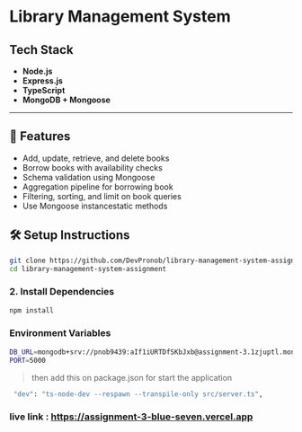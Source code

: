 # Library Management System

## Tech Stack

- **Node.js**
- **Express.js**
- **TypeScript**
- **MongoDB + Mongoose**

---


## 🚀 Features

-  Add, update, retrieve, and delete books  
-  Borrow books with availability checks  
-  Schema validation using Mongoose  
-  Aggregation pipeline for borrowing book  
-  Filtering, sorting, and limit  on book queries  
-  Use Mongoose instancestatic methods 


## 🛠️ Setup Instructions


```bash
git clone https://github.com/DevPronob/library-management-system-assignment
cd library-management-system-assignment
```

### 2. Install Dependencies

```bash
npm install
```

### Environment Variables
```bash
DB_URL=mongodb+srv://pnob9439:aIf1iURTDfSKbJxb@assignment-3.1zjuptl.mongodb.net/?retryWrites=true&w=majority&appName=assignment-3
PORT=5000
```

> then add this on package.json for start the application

```bash
 "dev": "ts-node-dev --respawn --transpile-only src/server.ts",
```
### live link : https://assignment-3-blue-seven.vercel.app

